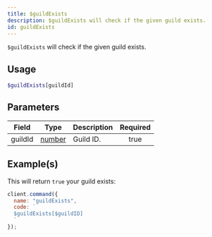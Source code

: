 ```yaml
---
title: $guildExists
description: $guildExists will check if the given guild exists.
id: guildExists
---
```


`$guildExists` will check if the given guild exists.

## Usage

```php
$guildExists[guildId]
```

## Parameters

| Field   | Type                                                                                              | Description | Required |
| ------- | ------------------------------------------------------------------------------------------------- | ----------- | :------: |
| guildId | [number](https://developer.mozilla.org/en-US/docs/Web/JavaScript/Reference/Global_Objects/Number) | Guild ID.   |   true   |

## Example(s)

This will return `true` your guild exists:

```javascript
client.command({
  name: "guildExists",
  code: `
  $guildExists[$guildID]
  `
});
```
